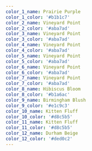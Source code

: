 ```yaml
---
color_1_name: Prairie Purple
color_1_color: '#b1b1c7'
color_2_name: Vineyard Point
color_2_color: '#aba7ad'
color_3_name: Vineyard Point
color_3_color: '#aba7ad'
color_4_name: Vineyard Point
color_4_color: '#aba7ad'
color_5_name: Vineyard Point
color_5_color: '#aba7ad'
color_6_name: Vineyard Point
color_6_color: '#aba7ad'
color_7_name: Vineyard Point
color_7_color: '#aba7ad'
color_8_name: Hibiscus Bloom
color_8_color: '#b1a6ac'
color_9_name: Birmingham Blush
color_9_color: '#e1c9c3'
color_10_name: Kitten Fluff
color_10_color: '#d8c5b5'
color_11_name: Kitten Fluff
color_11_color: '#d8c5b5'
color_12_name: Durham Beige
color_12_color: '#ded0c2'
---
```

